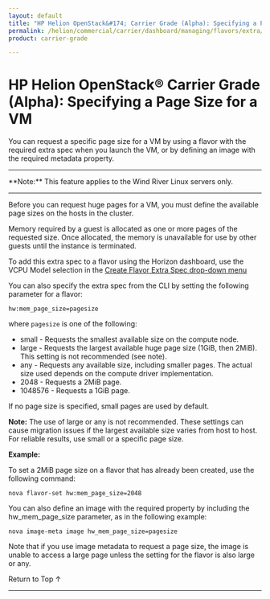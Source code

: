 ```yaml
---
layout: default
title: "HP Helion OpenStack&#174; Carrier Grade (Alpha): Specifying a Page Size for a VM"
permalink: /helion/commercial/carrier/dashboard/managing/flavors/extra/page/
product: carrier-grade

---
```

<!--UNDER REVISION-->

<script>

function PageRefresh {
onLoad="window.refresh"
}

PageRefresh();

</script>

<!-- <p style="font-size: small;"> <a href="/helion/commercial/carrier/ga1/install/">&#9664; PREV</a> | <a href="/helion/commercial/carrier/ga1/install-overview/">&#9650; UP</a> | <a href="/helion/commercial/carrier/ga1/">NEXT &#9654;</a></p> -->

# HP Helion OpenStack&#174; Carrier Grade (Alpha): Specifying a Page Size for a VM

You can request a specific page size for a VM by using a flavor with the required extra spec when you launch the
VM, or by defining an image with the required metadata property.

<hr>
**Note:** This feature applies to the Wind River Linux servers only.
<hr>

Before you can request huge pages for a VM, you must define the available page sizes on the hosts in the cluster. 

Memory required by a guest is allocated as one or more pages of the requested size. Once allocated, the memory is unavailable for use by other guests until the instance is terminated.

To add this extra spec to a flavor using the Horizon dashboard, use the VCPU Model selection in the [Create Flavor Extra Spec drop-down menu](/helion/commercial/carrier/dashboard/managing/flavors/extra/)

You can also specify the extra spec from the CLI by setting the following parameter for a flavor:

	hw:mem_page_size=pagesize

where `pagesize` is one of the following:

* small - Requests the smallest available size on the compute node.
* large - Requests the largest available huge page size (1GiB, then 2MiB). This setting is not recommended (see note).
* any - Requests any available size, including smaller pages. The actual size used depends on the compute driver implementation. 
* 2048 - Requests a 2MiB page.
* 1048576 - Requests a 1GiB page.

If no page size is specified, small pages are used by default.

**Note:** The use of large or any is not recommended. These settings can cause migration issues if the largest available size varies from host to host. For reliable results, use small or a specific page size.

**Example:** 

To set a 2MiB page size on a flavor that has already been created, use the following command:

	nova flavor-set hw:mem_page_size=2048

You can also define an image with the required property by including the hw_mem_page_size parameter, as in the following example:

	nova image-meta image hw_mem_page_size=pagesize

Note that if you use image metadata to request a page size, the image is unable to access a large page unless the setting for the flavor is also large or any.

<a href="#top" style="padding:14px 0px 14px 0px; text-decoration: none;"> Return to Top &#8593; </a>


----
